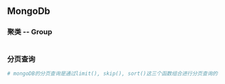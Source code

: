 ## MongoDb

### 聚类 -- Group

```python

```

### 分页查询

```python
# mongoDB的分页查询是通过limit(), skip(), sort()这三个函数组合进行分页查询的
```

